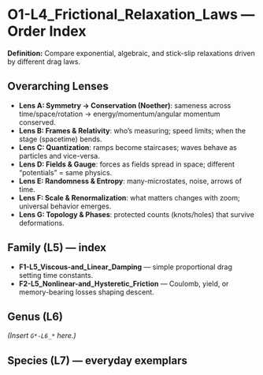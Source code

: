 # O1-L4_Frictional_Relaxation_Laws — Order Index
**Definition:** Compare exponential, algebraic, and stick-slip relaxations driven by different drag laws.

## Overarching Lenses

- **Lens A: Symmetry -> Conservation (Noether)**: sameness across time/space/rotation → energy/momentum/angular momentum conserved.
- **Lens B: Frames & Relativity**: who’s measuring; speed limits; when the stage (spacetime) bends.
- **Lens C: Quantization**: ramps become staircases; waves behave as particles and vice-versa.
- **Lens D: Fields & Gauge**: forces as fields spread in space; different “potentials” = same physics.
- **Lens E: Randomness & Entropy**: many-microstates, noise, arrows of time.
- **Lens F: Scale & Renormalization**: what matters changes with zoom; universal behavior emerges.
- **Lens G: Topology & Phases**: protected counts (knots/holes) that survive deformations.

## Family (L5) — index
- **F1-L5_Viscous-and_Linear_Damping** — simple proportional drag setting time constants.
- **F2-L5_Nonlinear-and_Hysteretic_Friction** — Coulomb, yield, or memory-bearing losses shaping descent.

## Genus (L6)
_(Insert `G*-L6_*` here.)_

## Species (L7) — everyday exemplars
